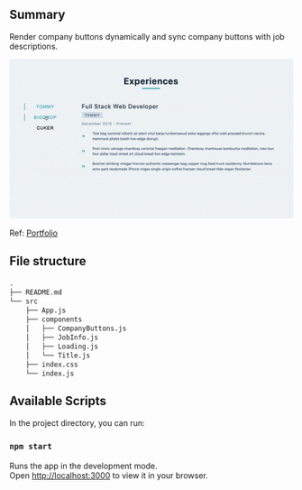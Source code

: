 ## Summary

Render company buttons dynamically and sync company buttons with job descriptions.

![](./public/06-tabs.gif)

Ref: [Portfolio](https://gatsby-strapi-portfolio-project.netlify.app/)

## File structure

```
.
├── README.md
└── src
    ├── App.js
    ├── components
    │   ├── CompanyButtons.js
    │   ├── JobInfo.js
    │   ├── Loading.js
    │   └── Title.js
    ├── index.css
    └── index.js
```

## Available Scripts

In the project directory, you can run:

### `npm start`

Runs the app in the development mode.\
Open [http://localhost:3000](http://localhost:3000) to view it in your browser.

